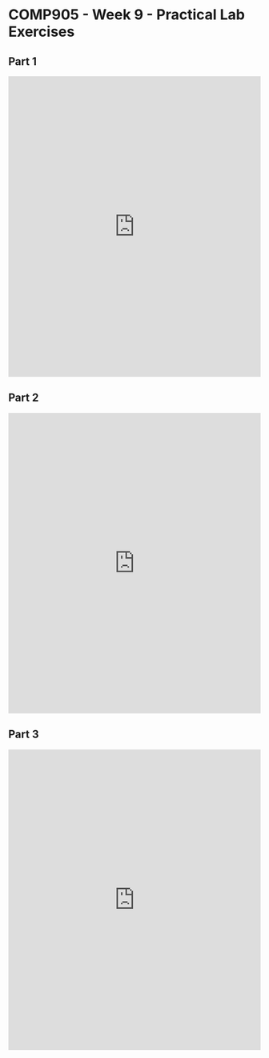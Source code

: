 # COMP905 - Week 9 - Practical Lab Exercises

## Part 1
<iframe frameborder="0" width="100%" height="600px" src="https://repl.it/student_embed/assignment/5449081/346502df9ee761e821ac1cb09edb662b"></iframe>

## Part 2
<iframe frameborder="0" width="100%" height="600px" src="https://repl.it/student_embed/assignment/5449090/95dca52b2ffdb3ba169c11d177be7832"></iframe>

## Part 3
<iframe frameborder="0" width="100%" height="600px" src="https://repl.it/student_embed/assignment/5449093/1a748f6bea86affb83b3ef27f2947521"></iframe>

